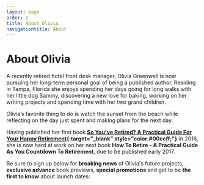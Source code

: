 ```yaml
---
layout: page
order: 2
title: About Olivia
navigationtitle: About
---
```

# About Olivia

A recently retired hotel front desk manager, Olivia Greenwell is now pursuing her long-term personal goal of being a published author. Residing in Tampa, Florida she enjoys spending her days going for long walks with her little dog Sammy, discovering a new love for baking, working on her writing projects and spending time with her two grand children.

Olivia’s favorite thing to do is watch the sunset from the beach while reflecting on the day just spent and making plans for the next day.

Having published her first book **[So You've Retired? A Practical Guide For Your Happy Retirement](https://www.amazon.com/So-Youve-Retired-Practical-Retirement/dp/153540809X){:target="_blank" style="color:#00ccff;"}** in 2016, she is now hard at work on her next book **How To Retire - A Practical Guide As You Countdown To Retirement**, due to be published early 2017.

Be sure to sign up below for **breaking news** of Olivia's future projects, **exclusive advance** book previews, **special promotions** and get to be **the first to know** about launch dates:
<script async id="_ck_128701" src="https://forms.convertkit.com/128701?v=6"></script>